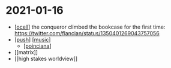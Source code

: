 # 2021-01-16

- [[ocell]] the conqueror climbed the bookcase for the first time: https://twitter.com/flancian/status/1350401269043757056
- [[push]] [[music]]
  - [[poinciana]]
- [[matrix]]
- [[high stakes worldview]]

[//begin]: # "Autogenerated link references for markdown compatibility"
[ocell]: ../ocell "Ocell"
[push]: ../push "Push"
[music]: ../music "Music"
[poinciana]: ../poinciana "Poinciana"
[//end]: # "Autogenerated link references"